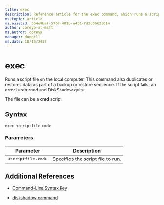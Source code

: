 ```yaml
---
title: exec
description: Reference article for the exec command, which runs a script file on the local computer.
ms.topic: article
ms.assetid: 364e8baf-576f-401b-a431-7d3c06621614
author: coreyp-at-msft
ms.author: coreyp
manager: dongill
ms.date: 10/16/2017
---
```


# exec

Runs a script file on the local computer. This command also duplicates or restores data as part of a backup or restore sequence. If the script fails, an error is returned and DiskShadow quits.

The file can be a **cmd** script.

## Syntax

```
exec <scriptfile.cmd>
```

### Parameters

| Parameter | Description |
| --------- | ----------- |
| `<scriptfile.cmd>` | Specifies the script file to run. |

## Additional References

- [Command-Line Syntax Key](command-line-syntax-key.md)

- [diskshadow command](diskshadow.md)
